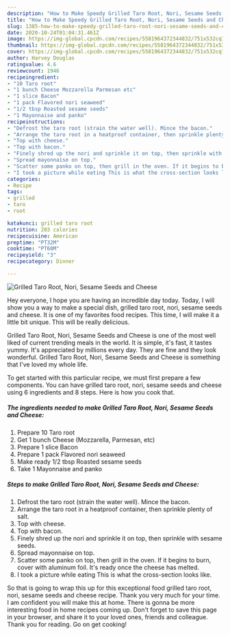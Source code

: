 ```yaml
---
description: "How to Make Speedy Grilled Taro Root, Nori, Sesame Seeds and Cheese"
title: "How to Make Speedy Grilled Taro Root, Nori, Sesame Seeds and Cheese"
slug: 1385-how-to-make-speedy-grilled-taro-root-nori-sesame-seeds-and-cheese
date: 2020-10-24T01:04:31.461Z
image: https://img-global.cpcdn.com/recipes/5581964372344832/751x532cq70/grilled-taro-root-nori-sesame-seeds-and-cheese-recipe-main-photo.jpg
thumbnail: https://img-global.cpcdn.com/recipes/5581964372344832/751x532cq70/grilled-taro-root-nori-sesame-seeds-and-cheese-recipe-main-photo.jpg
cover: https://img-global.cpcdn.com/recipes/5581964372344832/751x532cq70/grilled-taro-root-nori-sesame-seeds-and-cheese-recipe-main-photo.jpg
author: Harvey Douglas
ratingvalue: 4.6
reviewcount: 1946
recipeingredient:
- "10 Taro root"
- "1 bunch Cheese Mozzarella Parmesan etc"
- "1 slice Bacon"
- "1 pack Flavored nori seaweed"
- "1/2 tbsp Roasted sesame seeds"
- "1 Mayonnaise and panko"
recipeinstructions:
- "Defrost the taro root (strain the water well). Mince the bacon."
- "Arrange the taro root in a heatproof container, then sprinkle plenty of salt."
- "Top with cheese."
- "Top with bacon."
- "Finely shred up the nori and sprinkle it on top, then sprinkle with sesame seeds."
- "Spread mayonnaise on top."
- "Scatter some panko on top, then grill in the oven. If it begins to burn, cover with aluminum foil. It&#39;s ready once the cheese has melted."
- "I took a picture while eating This is what the cross-section looks like."
categories:
- Recipe
tags:
- grilled
- taro
- root

katakunci: grilled taro root 
nutrition: 203 calories
recipecuisine: American
preptime: "PT32M"
cooktime: "PT60M"
recipeyield: "3"
recipecategory: Dinner

---
```



![Grilled Taro Root, Nori, Sesame Seeds and Cheese](https://img-global.cpcdn.com/recipes/5581964372344832/751x532cq70/grilled-taro-root-nori-sesame-seeds-and-cheese-recipe-main-photo.jpg)

Hey everyone, I hope you are having an incredible day today. Today, I will show you a way to make a special dish, grilled taro root, nori, sesame seeds and cheese. It is one of my favorites food recipes. This time, I will make it a little bit unique. This will be really delicious.



Grilled Taro Root, Nori, Sesame Seeds and Cheese is one of the most well liked of current trending meals in the world. It is simple, it's fast, it tastes yummy. It's appreciated by millions every day. They are fine and they look wonderful. Grilled Taro Root, Nori, Sesame Seeds and Cheese is something that I've loved my whole life.


To get started with this particular recipe, we must first prepare a few components. You can have grilled taro root, nori, sesame seeds and cheese using 6 ingredients and 8 steps. Here is how you cook that.

<!--inarticleads1-->

##### The ingredients needed to make Grilled Taro Root, Nori, Sesame Seeds and Cheese:

1. Prepare 10 Taro root
1. Get 1 bunch Cheese (Mozzarella, Parmesan, etc)
1. Prepare 1 slice Bacon
1. Prepare 1 pack Flavored nori seaweed
1. Make ready 1/2 tbsp Roasted sesame seeds
1. Take 1 Mayonnaise and panko




<!--inarticleads2-->

##### Steps to make Grilled Taro Root, Nori, Sesame Seeds and Cheese:

1. Defrost the taro root (strain the water well). Mince the bacon.
1. Arrange the taro root in a heatproof container, then sprinkle plenty of salt.
1. Top with cheese.
1. Top with bacon.
1. Finely shred up the nori and sprinkle it on top, then sprinkle with sesame seeds.
1. Spread mayonnaise on top.
1. Scatter some panko on top, then grill in the oven. If it begins to burn, cover with aluminum foil. It&#39;s ready once the cheese has melted.
1. I took a picture while eating This is what the cross-section looks like.




So that is going to wrap this up for this exceptional food grilled taro root, nori, sesame seeds and cheese recipe. Thank you very much for your time. I am confident you will make this at home. There is gonna be more interesting food in home recipes coming up. Don't forget to save this page in your browser, and share it to your loved ones, friends and colleague. Thank you for reading. Go on get cooking!
